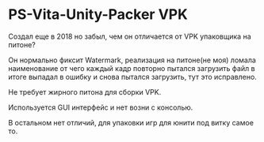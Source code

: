 # PS-Vita-Unity-Packer VPK

Создал еще в 2018 но забыл, чем он отличается от VPK упаковщика на питоне?

Он нормально фиксит Watermark, реализация на питоне(не моя) ломала наименование от чего каждый кадр повторно пытался загрузить файл в итоге выпадал в ошибку и снова пытался загрузить, тут это исправлено.

Не требует жирного питона для сборки VPK.

Используется GUI интерфейс и нет возни с консолью.

В остальном нет отличий, для упаковки игр для юнити под витку самое то.